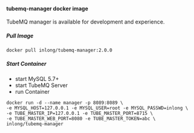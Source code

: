 #### tubemq-manager docker image
TubeMQ manager is available for development and experience.

##### Pull Image
```
docker pull inlong/tubemq-manager:2.0.0
```

##### Start Container
- start MySQL 5.7+
- start TubeMQ Server
- run Container

```
docker run -d --name manager -p 8089:8089 \
-e MYSQL_HOST=127.0.0.1 -e MYSQL_USER=root -e MYSQL_PASSWD=inlong \
-e TUBE_MASTER_IP=127.0.0.1 -e TUBE_MASTER_PORT=8715 \
-e TUBE_MASTER_WEB_PORT=8080 -e TUBE_MASTER_TOKEN=abc \
inlong/tubemq-manager
```